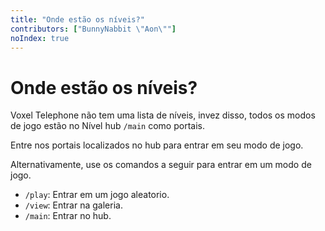 ```yaml
---
title: "Onde estão os níveis?"
contributors: ["BunnyNabbit \"Aon\""]
noIndex: true
---
```


# Onde estão os níveis?

Voxel Telephone não tem uma lista de níveis, invez disso, todos os modos de jogo estão no Nível hub `/main` como portais.

Entre nos portais localizados no hub para entrar em seu modo de jogo.

Alternativamente, use os comandos a seguir para entrar em um modo de jogo.

- `/play`: Entrar em um jogo aleatorio.
- `/view`: Entrar na galeria.
- `/main`: Entrar no hub.